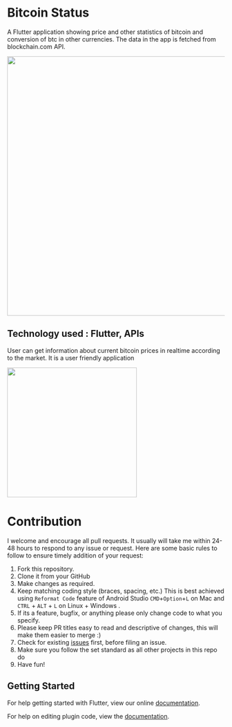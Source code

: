 # Bitcoin Status
A Flutter application showing price and other statistics of bitcoin and conversion of btc in other currencies.  The data in the app is fetched from blockchain.com API.

<img src="btc_stats_home.jpeg" height="600" />
  
  
##  Technology used : Flutter, APIs
User can get information about current bitcoin prices in realtime according to the  market. It is a user friendly application


<img src="btc_stats_graph.jpeg" height="300" />
  

  # Contribution

I welcome and encourage all pull requests. It usually will take me within 24-48 hours to respond to any issue or request. Here are some basic rules to follow to ensure timely addition of your request:

1.  Fork this repository.
2. Clone it from your GitHub
3. Make changes as required.
4. Keep matching coding style (braces, spacing, etc.) This is best achieved using  `Reformat Code`  feature of Android Studio  `CMD`+`Option`+`L`  on Mac and  `CTRL`  +  `ALT`  +  `L`  on Linux + Windows .
5.  If its a feature, bugfix, or anything please only change code to what you specify.
6.  Please keep PR titles easy to read and descriptive of changes, this will make them easier to merge :)
8.  Check for existing  [issues](https://github.com/samanshk/btc_stats_app/issues)  first, before filing an issue.
9.  Make sure you follow the set standard as all other projects in this repo do
10.  Have fun!

## Getting Started

For help getting started with Flutter, view our online  [documentation](http://flutter.io/).

For help on editing plugin code, view the  [documentation](https://flutter.io/platform-plugins/#edit-code).

